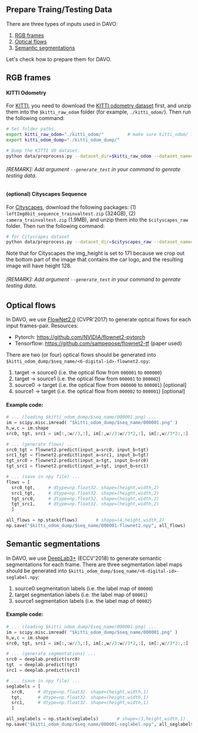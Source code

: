 ## Prepare Traing/Testing Data

There are three types of inputs used in DAVO:

1. [RGB frames](#rgb-frames)
2. [Optical flows](#optical-flows)
3. [Semantic segmentations](#semantic-segmentations)

Let's check how to prepare them for DAVO.

## RGB frames

#### KITTI Odometry
For [KITTI](http://www.cvlibs.net/datasets/kitti), you need to download the [KITTI odometry dataset](http://www.cvlibs.net/datasets/kitti/eval_odometry.php) first, 
and unzip them into the `$kitti_raw_odom` folder (for example, `./kitti_odom/`). Then run the following command:

```bash
# Set folder paths.
export kitti_raw_odom="./kitti_odom/"         # make sure kitti_odom/ includes `sequences/' and `poses/'
export kitti_odom_dump="./kitti_odom_dump/"

# Dump the KITTI VO dataset.
python data/preprocess.py --dataset_dir=$kitti_raw_odom --dataset_name='kitti_odom' --dump_root=$kitti_odom_dump --seq_length=3 --img_width=416 --img_height=128 --num_threads=8
```
###### [REMARK]: Add argument `--generate_test` in your command to genrate testing data.

#### (optional) Cityscapes Sequence

For [Cityscapes](https://www.cityscapes-dataset.com/), download the following packages: (1) `leftImg8bit_sequence_trainvaltest.zip` (324GB), (2) `camera_trainvaltest.zip` (1.9MB), and unzip them into the `$cityscapes_raw` folder.
Then run the following command:

```bash
# for Cityscapes dataset
python data/preprocess.py --dataset_dir=$cityscapes_raw --dataset_name='cityscapes' --dump_root=$cityscapes_odom_dump --seq_length=3 --img_width=416 --img_height=128 --num_threads=8
```

Note that for Cityscapes the img_height is set to 171 because we crop out the bottom part of the image that contains the car logo, and the resulting image will have height 128.

###### [REMARK]: Add argument `--generate_test` in your command to genrate testing data.


## Optical flows

In DAVO, we use [FlowNet2.0](https://www.zpascal.net/cvpr2017/Ilg_FlowNet_2.0_Evolution_CVPR_2017_paper.pdf) (CVPR'2017) to generate optical flows for each input frames-pair.
Resources:

* Pytorch: https://github.com/NVIDIA/flownet2-pytorch
* Tensorflow: https://github.com/sampepose/flownet2-tf (paper used)

There are two (or four) optical flows should be generated into `$kitti_odom_dump/$seq_name/<6-digital-id>-flownet2.npy`:

1. target -> source0 (i.e. the optical flow from `000001` to `000000`)
2. target -> source1 (i.e. the optical flow from `000001` to `000002`)
3. source0 -> target (i.e. the optical flow from `000000` to `000001`) [optional]
4. source1 -> target (i.e. the optical flow from `000002` to `000001`) [optional]

#### Example code:

```python
# ... (loading $kitti_odom_dump/$seq_name/000001.png) ...
im = scipy.misc.imread( "$kitti_odom_dump/$seq_name/000001.png" )
h,w,c = im.shape
src0, tgt, src1 = im[:,:w//3,:], im[:,w//3:w//3*2,:], im[:,w//3*2:,:]

# ... (generate flows) ...
src0_tgt = flownet2.predict(input_a=src0, input_b=tgt)
src1_tgt = flownet2.predict(input_a=src1, input_b=tgt)
tgt_src0 = flownet2.predict(input_a=tgt, input_b=src0)
tgt_src1 = flownet2.predict(input_a=tgt, input_b=src1)

# ... (save in npy file) ...
flows = [
  src0_tgt,     # dtype=np.float32. shape=(height,width,2)
  src1_tgt,     # dtype=np.float32. shape=(height,width,2)
  tgt_src0,     # dtype=np.float32. shape=(height,width,2)
  tgt_src1,     # dtype=np.float32. shape=(height,width,2)
  ]

all_flows = np.stack(flows)       # shape=(4,height,width,2)
np.save("$kitti_odom_dump/$seq_name/000001-flownet2.npy", all_flows)
```

## Semantic segmentations

In DAVO, we use [DeepLab3+](https://github.com/tensorflow/models/tree/master/research/deeplab) (ECCV'2018) to generate semantic segmentations for each frame.
There are three segmentation label maps should be generated into `$kitti_odom_dump/$seq_name/<6-digital-id>-seglabel.npy`:

1. source0 segmentation labels (i.e. the label map of `00000`)
2. target segmentation labels (i.e. the label map of `00001`)
3. source1 segmentation labels (i.e. the label map of `00002`)

#### Example code:

```python
# ... (loading $kitti_odom_dump/$seq_name/000001.png) ...
im = scipy.misc.imread( "$kitti_odom_dump/$seq_name/000001.png" )
h,w,c = im.shape
src0, tgt, src1 = im[:,:w//3,:], im[:,w//3:w//3*2,:], im[:,w//3*2:,:] 

# ... (generate segmentations) ...
src0 = deeplab.predict(src0)
tgt  = deeplab.predict(tgt)
src1 = deeplab.predict(src1)

# ... (save in npy file) ...
seglabels = [
  src0,     # dtype=np.float32. shape=(height,width,1)
  tgt,      # dtype=np.float32. shape=(height,width,1)
  src1,     # dtype=np.float32. shape=(height,width,1)
  ]

all_seglabels = np.stack(seglabels)       # shape=(3,height,width,1)
np.save("$kitti_odom_dump/$seq_name/000001-seglabel.npy", all_seglabels)
```
